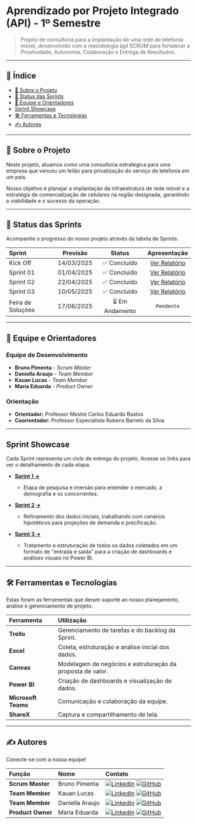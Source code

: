 # Aprendizado por Projeto Integrado (API) - 1º Semestre

> Projeto de consultoria para a implantação de uma rede de telefonia móvel, desenvolvido com a metodologia ágil SCRUM para fortalecer a Proatividade, Autonomia, Colaboração e Entrega de Resultados.

---

## 📝 Índice

- [🎯 Sobre o Projeto](#-sobre-o-projeto)
- [🚀 Status das Sprints](#-status-das-sprints)
- [👥 Equipe e Orientadores](#-equipe-e-orientadores)
- [Sprint Showcase](#sprint-showcase)
- [🛠️ Ferramentas e Tecnologias](#️-ferramentas-e-tecnologias)
- [✍️ Autores](#️-autores)

---

## 🎯 Sobre o Projeto

Neste projeto, atuamos como uma consultoria estratégica para uma empresa que venceu um leilão para privatização do serviço de telefonia em um país.

Nosso objetivo é planejar a implantação da infraestrutura de rede móvel e a estratégia de comercialização de celulares na região designada, garantindo a viabilidade e o sucesso da operação.

---

## 🚀 Status das Sprints

Acompanhe o progresso do nosso projeto através da tabela de Sprints.

| Sprint | Previsão | Status | Apresentação |
| :--- | :---: | :---: | :---: |
| Kick Off | 14/03/2025 | ✅ Concluído | [Ver Relatório](https://github.com/user-attachments/files/20627303/Kickoff.pdf) |
| Sprint 01 | 01/04/2025 | ✅ Concluído | [Ver Relatório](https://github.com/user-attachments/files/20639142/SPRINT.1.pdf) |
| Sprint 02 | 22/04/2025 | ✅ Concluído | [Ver Relatório](https://github.com/user-attachments/files/20639145/SPRINT.2.pdf)|
| Sprint 03 | 10/05/2025 | ✅ Concluído | [Ver Relatório](https://github.com/user-attachments/files/20693010/Sprint.3.-.10.06.pptx) |
| Feira de Soluções| 17/06/2025 | ⏳ Em Andamento | `Pendente` |
---

## 👥 Equipe e Orientadores

### Equipe de Desenvolvimento
- **Bruno Pimenta** - *Scrum Master*
- **Daniella Araujo** - *Team Member*
- **Kauan Lucas** - *Team Member*
- **Maria Eduarda** - *Product Owner*

### Orientação
- **Orientador:** Professor Mestre Carlos Eduardo Bastos
- **Coorientador:** Professor Especialista Rubens Barreto da Silva

---

## Sprint Showcase

Cada Sprint representa um ciclo de entrega do projeto. Acesse os links para ver o detalhamento de cada etapa.

- **[Sprint 1 →](https://github.com/zorpinha/API-1SEM-020225/blob/97a7bf93cda26d6224adb813f1160c1631a885a0/Sprint/Sprint%201.md)**
  - Etapa de pesquisa e imersão para entender o mercado, a demografia e os concorrentes.

- **[Sprint 2 →](https://github.com/zorpinha/API-1SEM-020225/blob/a7b6ceb626bfe1592cb291dcfcf2f65c701a54d0/Sprint/Sprint%202.md)**
  - Refinamento dos dados iniciais, trabalhando com cenários hipotéticos para projeções de demanda e precificação.

- **[Sprint 3 →](https://github.com/zorpinha/API-1SEM-020225/blob/b65e04d7a9e07c6745494eea69c2875945d59cd0/Sprint/Sprint%203.md)**
  - Tratamento e estruturação de todos os dados coletados em um formato de "entrada e saída" para a criação de dashboards e análises visuais no Power BI.

---

## 🛠️ Ferramentas e Tecnologias

Estas foram as ferramentas que deram suporte ao nosso planejamento, análise e gerenciamento de projeto.

| Ferramenta | Utilização |
| :--- | :--- |
| **Trello** | Gerenciamento de tarefas e do backlog da Sprint. |
| **Excel** | Coleta, estruturação e análise inicial dos dados. |
| **Canvas** | Modelagem de negócios e estruturação da proposta de valor. |
| **Power BI** | Criação de dashboards e visualização de dados. |
| **Microsoft Teams**| Comunicação e colaboração da equipe. |
| **ShareX** | Captura e compartilhamento de tela. |

---

## ✍️ Autores

Conecte-se com a nossa equipe!

| Função | Nome | Contato |
| :--- | :--- | :--- |
| **Scrum Master** | Bruno Pimenta | [![Linkedin](https://img.shields.io/badge/Linkedin-blue?style=flat-square&logo=Linkedin&logoColor=white)](https://www.linkedin.com/in/bruno-pimenta-b787522b4/) [![GitHub](https://img.shields.io/badge/GitHub-111217?style=flat-square&logo=github&logoColor=white)](https://github.com/zorpinha) |
| **Team Member** | Kauan Lucas | [![Linkedin](https://img.shields.io/badge/Linkedin-blue?style=flat-square&logo=Linkedin&logoColor=white)](...) [![GitHub](https://img.shields.io/badge/GitHub-111217?style=flat-square&logo=github&logoColor=white)](...) |
| **Team Member** | Daniella Araujo| [![Linkedin](https://img.shields.io/badge/Linkedin-blue?style=flat-square&logo=Linkedin&logoColor=white)](...) [![GitHub](https://img.shields.io/badge/GitHub-111217?style=flat-square&logo=github&logoColor=white)](...) |
| **Product Owner**| Maria Eduarda | [![Linkedin](https://img.shields.io/badge/Linkedin-blue?style=flat-square&logo=Linkedin&logoColor=white)](...) [![GitHub](https://img.shields.io/badge/GitHub-111217?style=flat-square&logo=github&logoColor=white)](...) |
